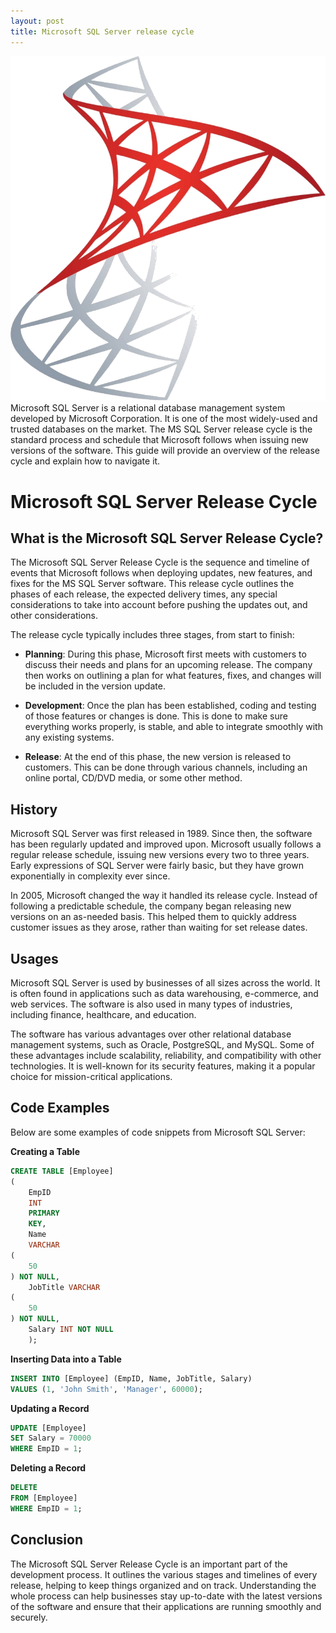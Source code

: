 ```yaml
---
layout: post
title: Microsoft SQL Server release cycle
---
```

<div class="row">
    <div class="col-sm-2">
        <img src="/images/sqlserver-logo.png" alt="sqlserver logo"/>
    </div>
    <div class="col-sm-10">
        Microsoft SQL Server is a relational database management system developed by Microsoft Corporation. It is one of the most widely-used and trusted databases on the market. The MS SQL Server release cycle is the standard process and schedule that Microsoft follows when issuing new versions of the software. This guide will provide an overview of the release cycle and explain how to navigate it.
    </div>
</div>

<meta property="og:title" content="Microsoft SQL Server Release Cycle">
<meta property="og:description" content="An overview of the Microsoft SQL Server release cycle, detailing its history, major versions, minor releases, and point releases, along with code examples demonstrating new features.">
<meta property="og:type" content="article">
<meta property="og:url" content="https://blog.released.info/2022/07/01/microsoft-sql-server-release-cycle.html">
<meta property="og:image" content="https://blog.released.info/images/sqlserver-logo.png">
<meta property="article:author" content="Released.info Blog Team">
<meta property="article:published_time" content="2022-07-01">


# Microsoft SQL Server Release Cycle

## What is the Microsoft SQL Server Release Cycle?

The Microsoft SQL Server Release Cycle is the sequence and timeline of events that Microsoft follows when deploying
updates, new features, and fixes for the MS SQL Server software. This release cycle outlines the phases of each release,
the expected delivery times, any special considerations to take into account before pushing the updates out, and other
considerations.

The release cycle typically includes three stages, from start to finish:

* **Planning**: During this phase, Microsoft first meets with customers to discuss their needs and plans for an upcoming
  release. The company then works on outlining a plan for what features, fixes, and changes will be included in the
  version update.

* **Development**: Once the plan has been established, coding and testing of those features or changes is done. This is
  done to make sure everything works properly, is stable, and able to integrate smoothly with any existing systems.

* **Release**: At the end of this phase, the new version is released to customers. This can be done through various
  channels, including an online portal, CD/DVD media, or some other method.

## History

Microsoft SQL Server was first released in 1989. Since then, the software has been regularly updated and improved upon.
Microsoft usually follows a regular release schedule, issuing new versions every two to three years. Early expressions
of SQL Server were fairly basic, but they have grown exponentially in complexity ever since.

In 2005, Microsoft changed the way it handled its release cycle. Instead of following a predictable schedule, the
company began releasing new versions on an as-needed basis. This helped them to quickly address customer issues as they
arose, rather than waiting for set release dates.

## Usages

Microsoft SQL Server is used by businesses of all sizes across the world. It is often found in applications such as data
warehousing, e-commerce, and web services. The software is also used in many types of industries, including finance,
healthcare, and education.

The software has various advantages over other relational database management systems, such as Oracle, PostgreSQL, and
MySQL. Some of these advantages include scalability, reliability, and compatibility with other technologies. It is
well-known for its security features, making it a popular choice for mission-critical applications.

## Code Examples

Below are some examples of code snippets from Microsoft SQL Server:

**Creating a Table**

```sql
CREATE TABLE [Employee]
(
    EmpID
    INT
    PRIMARY
    KEY,
    Name
    VARCHAR
(
    50
) NOT NULL,
    JobTitle VARCHAR
(
    50
) NOT NULL,
    Salary INT NOT NULL
    );
```

**Inserting Data into a Table**

```sql
INSERT INTO [Employee] (EmpID, Name, JobTitle, Salary)
VALUES (1, 'John Smith', 'Manager', 60000);
```

**Updating a Record**

```sql
UPDATE [Employee]
SET Salary = 70000
WHERE EmpID = 1;
```

**Deleting a Record**

```sql
DELETE
FROM [Employee]
WHERE EmpID = 1;
```

## Conclusion

The Microsoft SQL Server Release Cycle is an important part of the development process. It outlines the various stages
and timelines of every release, helping to keep things organized and on track. Understanding the whole process can help
businesses stay up-to-date with the latest versions of the software and ensure that their applications are running
smoothly and securely.
